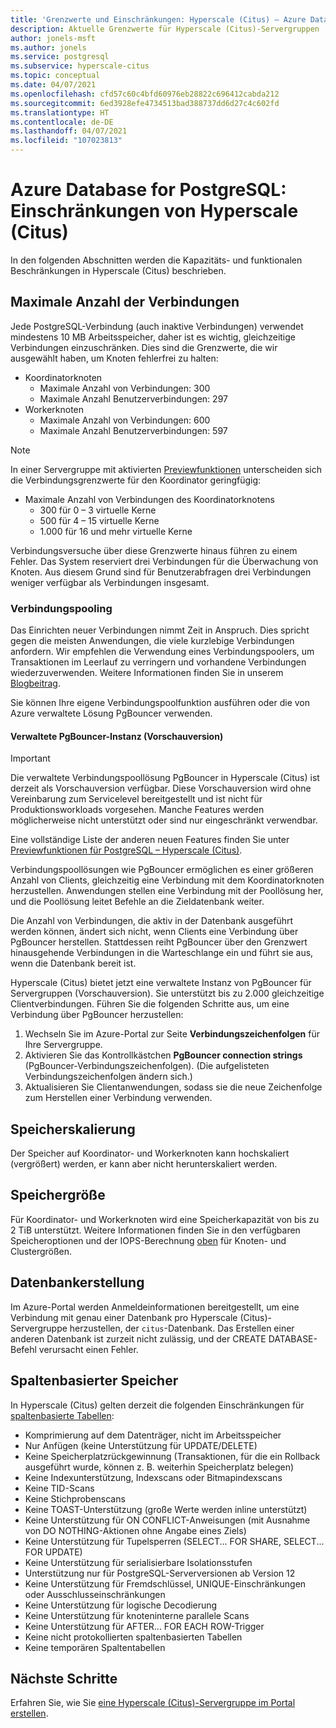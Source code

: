 ```yaml
---
title: 'Grenzwerte und Einschränkungen: Hyperscale (Citus) – Azure Database for PostgreSQL'
description: Aktuelle Grenzwerte für Hyperscale (Citus)-Servergruppen
author: jonels-msft
ms.author: jonels
ms.service: postgresql
ms.subservice: hyperscale-citus
ms.topic: conceptual
ms.date: 04/07/2021
ms.openlocfilehash: cfd57c60c4bfd60976eb28822c696412cabda212
ms.sourcegitcommit: 6ed3928efe4734513bad388737dd6d27c4c602fd
ms.translationtype: HT
ms.contentlocale: de-DE
ms.lasthandoff: 04/07/2021
ms.locfileid: "107023813"
---
```

# <a name="azure-database-for-postgresql--hyperscale-citus-limits-and-limitations"></a>Azure Database for PostgreSQL: Einschränkungen von Hyperscale (Citus)

In den folgenden Abschnitten werden die Kapazitäts- und funktionalen Beschränkungen in Hyperscale (Citus) beschrieben.

## <a name="maximum-connections"></a>Maximale Anzahl der Verbindungen

Jede PostgreSQL-Verbindung (auch inaktive Verbindungen) verwendet mindestens 10 MB Arbeitsspeicher, daher ist es wichtig, gleichzeitige Verbindungen einzuschränken. Dies sind die Grenzwerte, die wir ausgewählt haben, um Knoten fehlerfrei zu halten:

* Koordinatorknoten
   * Maximale Anzahl von Verbindungen: 300
   * Maximale Anzahl Benutzerverbindungen: 297
* Workerknoten
   * Maximale Anzahl von Verbindungen: 600
   * Maximale Anzahl Benutzerverbindungen: 597

> [!NOTE]
> In einer Servergruppe mit aktivierten [Previewfunktionen](hyperscale-preview-features.md) unterscheiden sich die Verbindungsgrenzwerte für den Koordinator geringfügig:
>
> * Maximale Anzahl von Verbindungen des Koordinatorknotens
>    * 300 für 0 – 3 virtuelle Kerne
>    * 500 für 4 – 15 virtuelle Kerne
>    * 1\.000 für 16 und mehr virtuelle Kerne

Verbindungsversuche über diese Grenzwerte hinaus führen zu einem Fehler. Das System reserviert drei Verbindungen für die Überwachung von Knoten. Aus diesem Grund sind für Benutzerabfragen drei Verbindungen weniger verfügbar als Verbindungen insgesamt.

### <a name="connection-pooling"></a>Verbindungspooling

Das Einrichten neuer Verbindungen nimmt Zeit in Anspruch. Dies spricht gegen die meisten Anwendungen, die viele kurzlebige Verbindungen anfordern. Wir empfehlen die Verwendung eines Verbindungspoolers, um Transaktionen im Leerlauf zu verringern und vorhandene Verbindungen wiederzuverwenden. Weitere Informationen finden Sie in unserem [Blogbeitrag](https://techcommunity.microsoft.com/t5/azure-database-for-postgresql/not-all-postgres-connection-pooling-is-equal/ba-p/825717).

Sie können Ihre eigene Verbindungspoolfunktion ausführen oder die von Azure verwaltete Lösung PgBouncer verwenden.

#### <a name="managed-pgbouncer-preview"></a>Verwaltete PgBouncer-Instanz (Vorschauversion)

> [!IMPORTANT]
> Die verwaltete Verbindungspoollösung PgBouncer in Hyperscale (Citus) ist derzeit als Vorschauversion verfügbar. Diese Vorschauversion wird ohne Vereinbarung zum Servicelevel bereitgestellt und ist nicht für Produktionsworkloads vorgesehen. Manche Features werden möglicherweise nicht unterstützt oder sind nur eingeschränkt verwendbar.
>
> Eine vollständige Liste der anderen neuen Features finden Sie unter [Previewfunktionen für PostgreSQL – Hyperscale (Citus)](hyperscale-preview-features.md).

Verbindungspoollösungen wie PgBouncer ermöglichen es einer größeren Anzahl von Clients, gleichzeitig eine Verbindung mit dem Koordinatorknoten herzustellen. Anwendungen stellen eine Verbindung mit der Poollösung her, und die Poollösung leitet Befehle an die Zieldatenbank weiter.

Die Anzahl von Verbindungen, die aktiv in der Datenbank ausgeführt werden können, ändert sich nicht, wenn Clients eine Verbindung über PgBouncer herstellen. Stattdessen reiht PgBouncer über den Grenzwert hinausgehende Verbindungen in die Warteschlange ein und führt sie aus, wenn die Datenbank bereit ist.

Hyperscale (Citus) bietet jetzt eine verwaltete Instanz von PgBouncer für Servergruppen (Vorschauversion). Sie unterstützt bis zu 2.000 gleichzeitige Clientverbindungen.
Führen Sie die folgenden Schritte aus, um eine Verbindung über PgBouncer herzustellen:

1. Wechseln Sie im Azure-Portal zur Seite **Verbindungszeichenfolgen** für Ihre Servergruppe.
2. Aktivieren Sie das Kontrollkästchen **PgBouncer connection strings** (PgBouncer-Verbindungszeichenfolgen). (Die aufgelisteten Verbindungszeichenfolgen ändern sich.)
3. Aktualisieren Sie Clientanwendungen, sodass sie die neue Zeichenfolge zum Herstellen einer Verbindung verwenden.

## <a name="storage-scaling"></a>Speicherskalierung

Der Speicher auf Koordinator- und Workerknoten kann hochskaliert (vergrößert) werden, er kann aber nicht herunterskaliert werden.

## <a name="storage-size"></a>Speichergröße

Für Koordinator- und Workerknoten wird eine Speicherkapazität von bis zu 2 TiB unterstützt. Weitere Informationen finden Sie in den verfügbaren Speicheroptionen und der IOPS-Berechnung [oben](concepts-hyperscale-configuration-options.md#compute-and-storage) für Knoten- und Clustergrößen.

## <a name="database-creation"></a>Datenbankerstellung

Im Azure-Portal werden Anmeldeinformationen bereitgestellt, um eine Verbindung mit genau einer Datenbank pro Hyperscale (Citus)-Servergruppe herzustellen, der `citus`-Datenbank. Das Erstellen einer anderen Datenbank ist zurzeit nicht zulässig, und der CREATE DATABASE-Befehl verursacht einen Fehler.

## <a name="columnar-storage"></a>Spaltenbasierter Speicher

In Hyperscale (Citus) gelten derzeit die folgenden Einschränkungen für [spaltenbasierte Tabellen](concepts-hyperscale-columnar.md):

* Komprimierung auf dem Datenträger, nicht im Arbeitsspeicher
* Nur Anfügen (keine Unterstützung für UPDATE/DELETE)
* Keine Speicherplatzrückgewinnung (Transaktionen, für die ein Rollback ausgeführt wurde, können z. B. weiterhin Speicherplatz belegen)
* Keine Indexunterstützung, Indexscans oder Bitmapindexscans
* Keine TID-Scans
* Keine Stichprobenscans
* Keine TOAST-Unterstützung (große Werte werden inline unterstützt)
* Keine Unterstützung für ON CONFLICT-Anweisungen (mit Ausnahme von DO NOTHING-Aktionen ohne Angabe eines Ziels)
* Keine Unterstützung für Tupelsperren (SELECT... FOR SHARE, SELECT... FOR UPDATE)
* Keine Unterstützung für serialisierbare Isolationsstufen
* Unterstützung nur für PostgreSQL-Serverversionen ab Version 12
* Keine Unterstützung für Fremdschlüssel, UNIQUE-Einschränkungen oder Ausschlusseinschränkungen
* Keine Unterstützung für logische Decodierung
* Keine Unterstützung für knoteninterne parallele Scans
* Keine Unterstützung für AFTER... FOR EACH ROW-Trigger
* Keine nicht protokollierten spaltenbasierten Tabellen
* Keine temporären Spaltentabellen

## <a name="next-steps"></a>Nächste Schritte

Erfahren Sie, wie Sie [eine Hyperscale (Citus)-Servergruppe im Portal erstellen](quickstart-create-hyperscale-portal.md).
